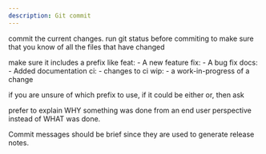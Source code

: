 ```yaml
---
description: Git commit
---
```


commit the current changes. run git status before commiting to make sure that you know of all the files that have changed

make sure it includes a prefix like
feat: - A new feature
fix: - A bug fix
docs: - Added documentation
ci: - changes to ci
wip: - a work-in-progress of a change

if you are unsure of which prefix to use, if it could be either or, then ask

prefer to explain WHY something was done from an end user perspective instead of WHAT was done.

Commit messages should be brief since they are used to generate release notes.